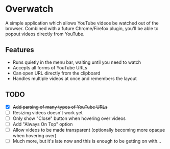 # Overwatch

A simple application which allows YouTube videos be watched out of the browser. Combined with a future Chrome/Firefox plugin, you'll be able to popout videos directly from YouTube.

## Features

- Runs quietly in the menu bar, waiting until you need to watch
- Accepts all forms of YouTube URLs
- Can open URL directly from the clipboard
- Handles multiple videos at once and remembers the layout

## TODO

- [x] ~~Add parsing of many types of YouTube URLs~~
- [ ] Resizing videos doesn't work yet
- [ ] Only show "Close" button when hovering over videos
- [ ] Add "Always On Top" option
- [ ] Allow videos to be made transparent (optionally becoming more opaque when hovering over)
- [ ] Much more, but it's late now and this is enough to be getting on with...

